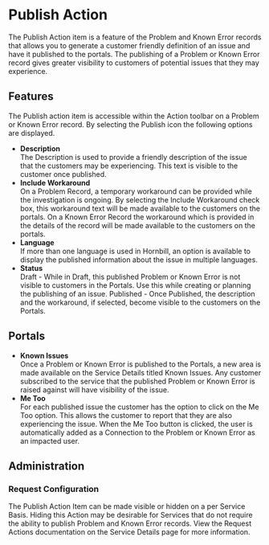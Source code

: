 # Publish Action
The Publish Action item is a feature of the Problem and Known Error records that allows you to generate a customer friendly definition of an issue and have it published to the portals. The publishing of a Problem or Known Error record gives greater visibility to customers of potential issues that they may experience.

## Features
The Publish action item is accessible within the Action toolbar on a Problem or Known Error record. By selecting the Publish icon the following options are displayed.

* **Description**<br>The Description is used to provide a friendly description of the issue that the customers may be experiencing. This text is visible to the customer once published.
* **Include Workaround**<br>On a Problem Record, a temporary workaround can be provided while the investigation is ongoing. By selecting the Include Workaround check box, this workaround text will be made available to the customers on the portals.
On a Known Error Record the workaround which is provided in the details of the record will be made available to the customers on the portals.
* **Language**<br>If more than one language is used in Hornbill, an option is available to display the published information about the issue in multiple languages.
* **Status**<br>Draft - While in Draft, this published Problem or Known Error is not visible to customers in the Portals. Use this while creating or planning the publishing of an issue.
Published - Once Published, the description and the workaround, if selected, become visible to the customers on the Portals.

## Portals
* **Known Issues**<br>Once a Problem or Known Error is published to the Portals, a new area is made available on the Service Details titled Known Issues. Any customer subscribed to the service that the published Problem or Known Error is raised against will have visibility of the issue.
* **Me Too**<br>For each published issue the customer has the option to click on the Me Too option. This allows the customer to report that they are also experiencing the issue. When the Me Too button is clicked, the user is automatically added as a Connection to the Problem or Known Error as an impacted user.

## Administration
### Request Configuration
The Publish Action Item can be made visible or hidden on a per Service Basis. Hiding this Action may be desirable for Services that do not require the ability to publish Problem and Known Error records. View the Request Actions documentation on the Service Details page for more information.